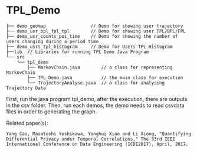 # TPL_Demo
	├── demo_geomap                 // Demo for showing user trajectory
	├── demo_usr_bpl_fpl_tpl        // Demo for showing user TPL/BPL/FPL
	├── demo_usr_counts_poi_time    // Demo for showing the number of users changing during a period time
	├── demo_usrs_tpl_histogram     // Demo for Users TPL Histogram
	├──lib 	// Libraries for running TPL Demo Java Program
	└── src
		└── tpl_demo
			├── MarkovChain.java        // a class for representing MarkovChain
			├── TPL_Demo.java           // the main class for execution
			└── TrajectoryAnalyse.java  // a class for analysing Trajectory Data
        

First, run the java program tpl_demo, after the execution, there are outputs in the csv folder.
Then, run each demos, the demo needs to read csvdata files in order to generating the graph.

Related paper(s):

	Yang Cao, Masatoshi Yoshikawa, Yonghui Xiao and Li Xiong, "Quantifying Differential Privacy under Temporal Correlations," The 33rd IEEE International Conference on Data Engineering (ICDE2017), April, 2017.

